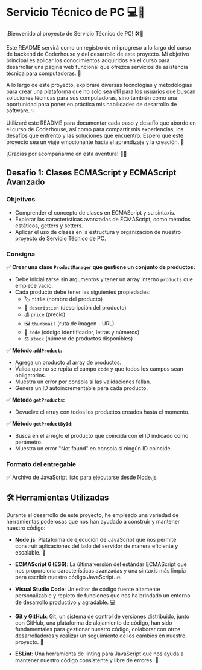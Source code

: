 # Servicio Técnico de PC 💻🔧

¡Bienvenido al proyecto de Servicio Técnico de PC! 🛠️🎉

Este README servirá como un registro de mi progreso a lo largo del curso de backend de Coderhouse y del desarrollo de este proyecto. Mi objetivo principal es aplicar los conocimientos adquiridos en el curso para desarrollar una página web funcional que ofrezca servicios de asistencia técnica para computadoras. 🚀

A lo largo de este proyecto, exploraré diversas tecnologías y metodologías para crear una plataforma que no solo sea útil para los usuarios que buscan soluciones técnicas para sus computadoras, sino también como una oportunidad para poner en práctica mis habilidades de desarrollo de software. 💡

Utilizaré este README para documentar cada paso y desafío que aborde en el curso de Coderhouse, así como para compartir mis experiencias, los desafíos que enfrento y las soluciones que encuentro. Espero que este proyecto sea un viaje emocionante hacia el aprendizaje y la creación. 🌟

¡Gracias por acompañarme en esta aventura! 🙌🎈


## Desafío 1: Clases ECMAScript y ECMAScript Avanzado

### Objetivos

- Comprender el concepto de clases en ECMAScript y su sintaxis.
- Explorar las características avanzadas de ECMAScript, como métodos estáticos, getters y setters.
- Aplicar el uso de clases en la estructura y organización de nuestro proyecto de Servicio Técnico de PC.
### Consigna

✅ **Crear una clase `ProductManager` que gestione un conjunto de productos:**

- Debe inicializarse sin argumentos y tener un array interno `products` que empiece vacío.
- Cada producto debe tener las siguientes propiedades:
  - 🏷️ `title` (nombre del producto)
  - 📝 `description` (descripción del producto)
  - 💰 `price` (precio)
  - 🖼️ `thumbnail` (ruta de imagen - URL)
  - 🔢 `code` (código identificador, letras y números)
  - ⚖️ `stock` (número de productos disponibles)

✅ **Método `addProduct`:**

- Agrega un producto al array de productos.
- Valida que no se repita el campo `code` y que todos los campos sean obligatorios.
- Muestra un error por consola si las validaciones fallan.
- Genera un ID autoincrementable para cada producto.

✅ **Método `getProducts`:**

- Devuelve el array con todos los productos creados hasta el momento.

✅ **Método `getProductById`:**

- Busca en el arreglo el producto que coincida con el ID indicado como parámetro.
- Muestra un error "Not found" en consola si ningún ID coincide.

### Formato del entregable

✅ Archivo de JavaScript listo para ejecutarse desde Node.js.

## 🛠️ Herramientas Utilizadas

Durante el desarrollo de este proyecto, he empleado una variedad de herramientas poderosas que nos han ayudado a construir y mantener nuestro código:

- **Node.js**: Plataforma de ejecución de JavaScript que nos permite construir aplicaciones del lado del servidor de manera eficiente y escalable. 🔵

- **ECMAScript 6 (ES6)**: La última versión del estándar ECMAScript que nos proporciona características avanzadas y una sintaxis más limpia para escribir nuestro código JavaScript. 🔥

- **Visual Studio Code**: Un editor de código fuente altamente personalizable y repleto de funciones que nos ha brindado un entorno de desarrollo productivo y agradable. 💻

- **Git y GitHub**: Git, un sistema de control de versiones distribuido, junto con GitHub, una plataforma de alojamiento de código, han sido fundamentales para gestionar nuestro código, colaborar con otros desarrolladores y realizar un seguimiento de los cambios en nuestro proyecto. 🐙

- **ESLint**: Una herramienta de linting para JavaScript que nos ayuda a mantener nuestro código consistente y libre de errores. 🧹
